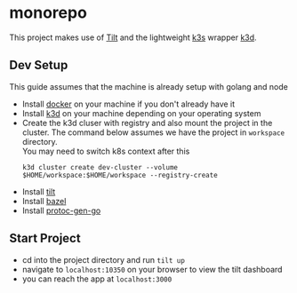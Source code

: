 # monorepo

This project makes use of [Tilt](https://tilt.dev/) and the lightweight [k3s](https://github.com/rancher/k3s) wrapper [k3d](https://k3d.io/).


## Dev Setup

This guide assumes that the machine is already setup with golang and node

- Install [docker](https://docs.docker.com/get-docker) on your machine if you don't already have it
- Install [k3d](https://k3d.io/#installation) on your machine depending on your operating system
- Create the k3d cluser with registry and also mount the project in the cluster. The command below assumes we have the project in `workspace` directory.  
  You may need to switch k8s context after this
  ```
  k3d cluster create dev-cluster --volume $HOME/workspace:$HOME/workspace --registry-create
  ```
- Install [tilt](https://docs.tilt.dev/install.html)
- Install [bazel](https://docs.bazel.build/versions/main/install.html)
- Install [protoc-gen-go](https://grpc.io/docs/languages/go/quickstart)


## Start Project

- cd into the project directory and run `tilt up`
- navigate to `localhost:10350` on your browser to view the tilt dashboard
- you can reach the app at `localhost:3000`


